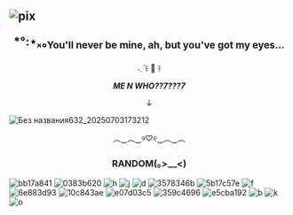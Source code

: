 
## ![pix](https://scft.carrd.co/assets/images/gallery05/697b2c59.png?v=ac36d485) <p align="center">*°:⋆ₓₒ<sub>You'll never be mine, ah, but you've got my eyes...</sub></p>

<p align="center">˗ˏˋ꒰ 🍒 ꒱</p>





***<p align="center">ME N WHO??7???7</p>***
<p align="center">↓</p>

![Без названия632_20250703173212](https://github.com/user-attachments/assets/ef0b58d9-e804-456b-8b28-1f36d979d4f2)

<p align="center">︵‿︵‿୨♡୧‿︵‿︵</p>

### <p align="center">RANDOM(｡>﹏<)</p>

![bb17a841](https://github.com/user-attachments/assets/dc7ef262-8300-40ea-9530-69212f346e03)
![0383b620](https://github.com/user-attachments/assets/d0592b4a-05a0-41b4-b82e-d23b978e2f0c)
![h](https://pomelo.lol/pix/stamps/catgirl.png)
![j](https://pomelo.lol/pix/stamps/stamps/pantone_peach_by_king_lulu_deer-dc6iyjl.png)
![d](https://pomelo.lol/pix/stamps/nu/d8eyuik-15023b76-3843-4af9-b2b5-f22641ef242e.gif)
![3578346b](https://github.com/user-attachments/assets/fddaeabd-ba09-48dc-8870-d1a8d94bf7a7)
![5b17c57e](https://github.com/user-attachments/assets/2c06fe8c-8d55-404c-872d-2091aa4ef544)
![f](https://plasticdino.net/buttons/pmmm-homura.gif)
![6e883d93](https://github.com/user-attachments/assets/9b8309f5-a705-4af7-8ff6-79af32536c48)
![10c843ae](https://github.com/user-attachments/assets/a61e1952-45b3-43f8-ab9f-a3ce6fcf270a)
![e07d03c5](https://github.com/user-attachments/assets/4a586397-46c0-4db2-a8e4-0399b1c0507c)
![359c4696](https://github.com/user-attachments/assets/fa9d15a2-5d94-4ea6-a0cd-9d9e651746f1)
![e5cba192](https://github.com/user-attachments/assets/102d6fc9-fc3e-45c8-b42b-6e5fd5cc9911)
![b](https://pomelo.lol/pix/blinkies/2/3/dfsyobj-0d313e39-2626-4bb8-a906-ebd90d379d35.gif)
![k](https://pomelo.lol/pix/blinkies/1/dumbass.gif) 
![o](https://i.ibb.co/7jXxRqM/tumblr-d6f56795f126aa0576cf28c9b78021e4-0d270ddd-1280.webp)
